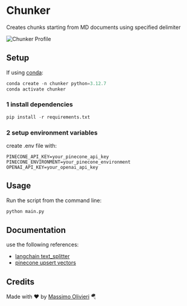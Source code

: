 # Chunker

Creates chunks starting from MD documents using specified delimiter

<img src="https://i.ibb.co/mSTjxw1/chunker.webp" alt="Chunker Profile"/>

## Setup

If using [conda](https://docs.anaconda.com/miniconda/#miniconda):
```python
conda create -n chunker python=3.12.7
conda activate chunker
```

### 1 install dependencies

```python
pip install -r requirements.txt
```

### 2 setup environment variables

create .env file with:

```.env
PINECONE_API_KEY=your_pinecone_api_key
PINECONE_ENVIRONMENT=your_pinecone_environment
OPENAI_API_KEY=your_openai_api_key
```

## Usage

Run the script from the command line:
```python
python main.py
```

## Documentation

use the following references:
- [langchain text_splitter](https://api.python.langchain.com/en/latest/character/langchain_text_splitters.character.RecursiveCharacterTextSplitter.html)
- [pinecone upsert vectors](https://docs.pinecone.io/guides/data/upsert-data)

## Credits
Made with ❤️ by [Massimo Olivieri](https://linktr.ee/maxvaega) 🪂
